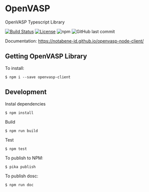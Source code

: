 # OpenVASP

OpenVASP Typescript Library

[![Build Status](https://github.com/notabene-id/openvasp-node-client/workflows/build/badge.svg)](https://github.com/notabene-id/openvasp-node-client/actions)
[![License](https://img.shields.io/github/license/notabene-id/openvasp-node-client.svg?color=blue)](./LICENSE.md)
![npm](https://img.shields.io/npm/v/openvasp-client)
![GitHub last commit](https://img.shields.io/github/last-commit/notabene-id/openvasp-node-client)

Documentation: https://notabene-id.github.io/openvasp-node-client/

## Getting OpenVASP Library

To install:

```
$ npm i --save openvasp-client
```

## Development

Instal dependencies

```
$ npm install
```

Build

```
$ npm run build
```

Test

```
$ npm test
```

To publish to NPM:

```
$ pika publish
```

To publish dosc:

```
$ npm run doc
```
